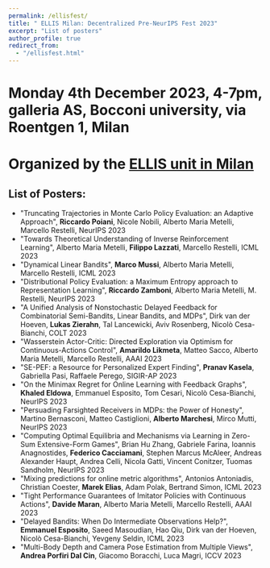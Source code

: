 ```yaml
---
permalink: /ellisfest/
title: " ELLIS Milan: Decentralized Pre-NeurIPS Fest 2023"
excerpt: "List of posters"
author_profile: true
redirect_from: 
  - "/ellisfest.html"
---
```


# Monday 4th December 2023, 4-7pm, galleria AS, Bocconi university, via Roentgen 1, Milan

# Organized by the [ELLIS unit in Milan](https://ellis.eu/units/milan)

## List of Posters:

* "Truncating Trajectories in Monte Carlo Policy Evaluation: an Adaptive Approach", **Riccardo Poiani**, Nicole Nobili, Alberto Maria Metelli, Marcello Restelli, NeurIPS 2023
* "Towards Theoretical Understanding of Inverse Reinforcement Learning", Alberto Maria Metelli, **Filippo Lazzati**, Marcello Restelli, ICML 2023
* "Dynamical Linear Bandits", **Marco Mussi**, Alberto Maria Metelli, Marcello Restelli, ICML 2023
* "Distributional Policy Evaluation: a Maximum Entropy approach to Representation Learning", **Riccardo Zamboni**, Alberto Maria Metelli, M. Restelli, NeurIPS 2023
* "A Unified Analysis of Nonstochastic Delayed Feedback for Combinatorial Semi-Bandits, Linear Bandits, and MDPs", Dirk van der Hoeven, **Lukas Zierahn**, Tal Lancewicki, Aviv Rosenberg, Nicolò Cesa-Bianchi, COLT 2023
* "Wasserstein Actor-Critic: Directed Exploration via Optimism for Continuous-Actions Control", **Amarildo Likmeta**, Matteo Sacco, Alberto Maria Metelli, Marcello Restelli, AAAI 2023
* "SE-PEF: a Resource for Personalized Expert Finding", **Pranav Kasela**, Gabriella Pasi, Raffaele Perego, SIGIR-AP 2023 
* "On the Minimax Regret for Online Learning with Feedback Graphs", **Khaled Eldowa**, Emmanuel Esposito, Tom Cesari, Nicolò Cesa-Bianchi, NeurIPS 2023
* "Persuading Farsighted Receivers in MDPs: the Power of Honesty", Martino Bernasconi, Matteo Castiglioni, **Alberto Marchesi**, Mirco Mutti, NeurIPS 2023
* "Computing Optimal Equilibria and Mechanisms via Learning in Zero-Sum Extensive-Form Games", Brian Hu Zhang, Gabriele Farina, Ioannis Anagnostides, **Federico Cacciamani**, Stephen Marcus McAleer, Andreas Alexander Haupt, Andrea Celli, Nicola Gatti, Vincent Conitzer, Tuomas Sandholm, NeurIPS 2023
* "Mixing predictions for online metric algorithms", Antonios Antoniadis, Christian Coester, **Marek Elias**, Adam Polak, Bertrand Simon, ICML 2023
* "Tight Performance Guarantees of Imitator Policies with Continuous Actions", **Davide Maran**, Alberto Maria Metelli, Marcello Restelli, AAAI 2023
* "Delayed Bandits: When Do Intermediate Observations Help?", **Emmanuel Esposito**, Saeed Masoudian, Hao Qiu, Dirk van der Hoeven, Nicolò Cesa-Bianchi, Yevgeny Seldin, ICML 2023
* "Multi-Body Depth and Camera Pose Estimation from Multiple Views", **Andrea Porfiri Dal Cin**, Giacomo Boracchi, Luca Magri, ICCV 2023
